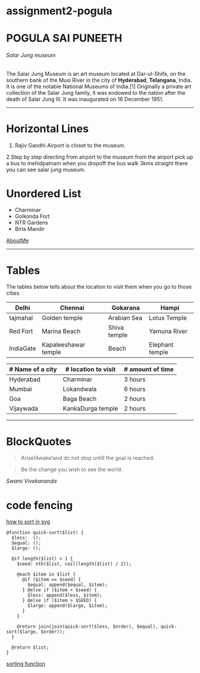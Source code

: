 # assignment2-pogula
# POGULA SAI PUNEETH
###### Salar Jung museum
The Salar Jung Museum is an art museum located at Dar-ul-Shifa, on the southern bank of the Musi River in the city of **Hyderabad**, **Telangana**, India. It is one of the notable National Museums of India.[1] Originally a private art collection of the Salar Jung family, it was endowed to the nation after the death of Salar Jung III. It was inaugurated on 16 December 1951.

***
# Horizontal Lines
 1. Rajiv Gandhi Airport is closet to the museum.

 2.Step by step directing from airport to the museum from the airport pick up a bus to mehidpatnam
 when you dropoff the bus walk 3kms straight there you can see salar jung museum.

# Unordered List
* Charminar
* Golkonda Fort
* NTR Gardens
* Birla Mandir


[AboutMe](AboutMe.md)

***
# Tables

The tables below tells about the location to visit them when you go to those cities

| Delhi | Chennai | Gokarana | Hampi |
| ---   | ---     | ---   | ---      |
| tajmahal | Golden temple | Arabian Sea| Lotus Temple |
| Red Fort | Marina Beach  | Shiva temple | Yamuna River |
|IndiaGate | Kapaleeshawar temple | Beach | Elephant temple |


|  # Name of a city | # location to visit | # amount of time |
|  ---            | ---               | ---            |
| Hyderabad       | Charminar         | 3 hours        |
| Mumbai          | Lokandwala        | 6 hours        |
| Goa             | Baga Beach        | 2 hours        |
| Vijaywada       | KankaDurga temple | 2 hours        |

***
# BlockQuotes
> Arise!Awake!and do not stop untill the goal is reached.

> Be the change you wish to see the world.


*Swami Vivekananda*

# code fencing

[how to sort in svg](https://stackoverflow.com/questions/17915276/sorting-data-bound-to-svg-elements-using-d3-js)
```
@function quick-sort($list) {
  $less:  ();
  $equal: ();
  $large: ();

  @if length($list) > 1 {
    $seed: nth($list, ceil(length($list) / 2));

    @each $item in $list {
      @if ($item == $seed) {
        $equal: append($equal, $item);
      } @else if ($item < $seed) {
        $less: append($less, $item);
      } @else if ($item > $SEED) {
        $large: append($large, $item);
      }
    }

    @return join(join(quick-sort($less, $order), $equal), quick-sort($large, $order));
  }

  @return $list;
}
```
[sorting function](https://css-tricks.com/snippets/sass/sorting-function/)
